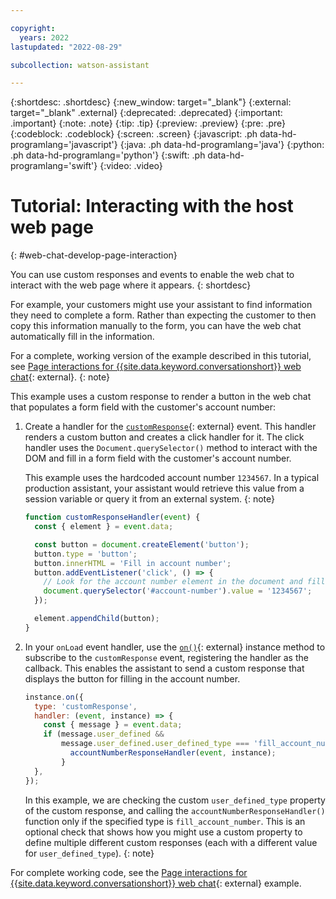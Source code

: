 ```yaml
---

copyright:
  years: 2022
lastupdated: "2022-08-29"

subcollection: watson-assistant

---
```


{:shortdesc: .shortdesc}
{:new_window: target="_blank"}
{:external: target="_blank" .external}
{:deprecated: .deprecated}
{:important: .important}
{:note: .note}
{:tip: .tip}
{:preview: .preview}
{:pre: .pre}
{:codeblock: .codeblock}
{:screen: .screen}
{:javascript: .ph data-hd-programlang='javascript'}
{:java: .ph data-hd-programlang='java'}
{:python: .ph data-hd-programlang='python'}
{:swift: .ph data-hd-programlang='swift'}
{:video: .video}



# Tutorial: Interacting with the host web page
{: #web-chat-develop-page-interaction}

You can use custom responses and events to enable the web chat to interact with the web page where it appears.
{: shortdesc}

For example, your customers might use your assistant to find information they need to complete a form. Rather than expecting the customer to then copy this information manually to the form, you can have the web chat automatically fill in the information.

For a complete, working version of the example described in this tutorial, see [Page interactions for {{site.data.keyword.conversationshort}} web chat](https://github.com/watson-developer-cloud/assistant-toolkit/tree/master/integrations/webchat/examples/page-interaction){: external}.
{: note}

This example uses a custom response to render a button in the web chat that populates a form field with the customer's account number:

1. Create a handler for the [`customResponse`](https://web-chat.global.assistant.watson.cloud.ibm.com/docs.html?to=api-events#customresponse){: external} event. This handler renders a custom button and creates a click handler for it. The click handler uses the `Document.querySelector()` method to interact with the DOM and fill in a form field with the customer's account number.

    This example uses the hardcoded account number `1234567`. In a typical production assistant, your assistant would retrieve this value from a session variable or query it from an external system.
    {: note}

    ```javascript
    function customResponseHandler(event) {
      const { element } = event.data;

      const button = document.createElement('button');
      button.type = 'button';
      button.innerHTML = 'Fill in account number';
      button.addEventListener('click', () => {
        // Look for the account number element in the document and fill in the account number.
        document.querySelector('#account-number').value = '1234567';
      });

      element.appendChild(button);
    }
    ```

1. In your `onLoad` event handler, use the [`on()`](https://web-chat.global.assistant.watson.cloud.ibm.com/docs.html?to=api-instance-methods#on){: external} instance method to subscribe to the `customResponse` event, registering the handler as the callback. This enables the assistant to send a custom response that displays the button for filling in the account number.

    ```javascript
    instance.on({
      type: 'customResponse',
      handler: (event, instance) => {
        const { message } = event.data;
        if (message.user_defined && 
            message.user_defined.user_defined_type === 'fill_account_number') {
              accountNumberResponseHandler(event, instance);
            }
      },
    });
    ```

    In this example, we are checking the custom `user_defined_type` property of the custom response, and calling the `accountNumberResponseHandler()` function only if the specified type is `fill_account_number`. This is an optional check that shows how you might use a custom property to define multiple different custom responses (each with a different value for `user_defined_type`).
    {: note}

For complete working code, see the [Page interactions for {{site.data.keyword.conversationshort}} web chat](https://github.com/watson-developer-cloud/assistant-toolkit/tree/master/integrations/webchat/examples/page-interaction){: external} example.

